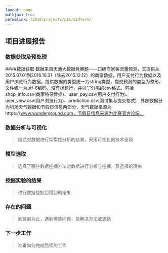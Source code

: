 ```yaml
---
layout: page
mathjax: true
permalink: /2018/projects/p16/midterm/
---
```


## 项目进展报告

### 数据获取及预处理

####数据获取
    数据来自天池大数据竞赛题——口碑商家客流量预测，其提供从2015.07.01到2016.10.31（除去2015.12.12）的商家数据，用户支付行为数据以及用户浏览行为数据。提供数据的类型统一为string类型，提交预测的类型为整形。文件统一为utf-8编码，没有标题行，并以“,”分隔的csv格式。包括shop_info.csv(商家特征数据)、user_pay.csv(用户支付行为)、user_view.csv(用户浏览行为)、prediction.csv(测试集与提交格式)
   外部数据分为机场天气数据和节假日信息两部分，天气数据来源为https://www.wunderground.com，节假日信息来源为比赛官方论坛。

### 数据分析与可视化

> 描述对数据进行探索性分析的结果，采用可视化的技术呈现

### 模型选取

> 选择了哪些数据挖掘方法对数据进行分析与挖掘，及选择的理由

### 挖掘实验的结果

> 进行数据挖掘后得到的结果

### 存在的问题

> 到目前为止，遇到哪些问题，及解决方法或思路

### 下一步工作

> 准备如何完成后续的工作
